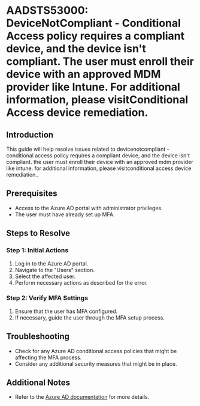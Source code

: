 # AADSTS53000: DeviceNotCompliant - Conditional Access policy requires a compliant device, and the device isn't compliant. The user must enroll their device with an approved MDM provider like Intune. For additional information, please visitConditional Access device remediation.

## Introduction
This guide will help resolve issues related to devicenotcompliant - conditional access policy requires a compliant device, and the device isn't compliant. the user must enroll their device with an approved mdm provider like intune. for additional information, please visitconditional access device remediation..

## Prerequisites
- Access to the Azure AD portal with administrator privileges.
- The user must have already set up MFA.

## Steps to Resolve

### Step 1: Initial Actions
1. Log in to the Azure AD portal.
2. Navigate to the "Users" section.
3. Select the affected user.
4. Perform necessary actions as described for the error.

### Step 2: Verify MFA Settings
1. Ensure that the user has MFA configured.
2. If necessary, guide the user through the MFA setup process.

## Troubleshooting
- Check for any Azure AD conditional access policies that might be affecting the MFA process.
- Consider any additional security measures that might be in place.

## Additional Notes
- Refer to the [Azure AD documentation](https://learn.microsoft.com/en-us/azure/active-directory/) for more details.
